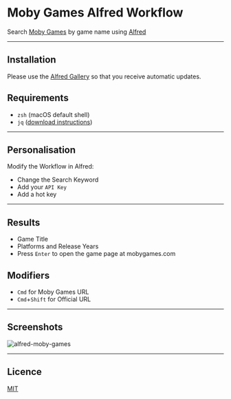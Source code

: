 # Moby Games Alfred Workflow

Search [Moby Games](https://www.mobygames.com) by game name using [Alfred](https://www.alfredapp.com)

----

## Installation
Please use the [Alfred Gallery](https://alfred.app/workflows/gingerbeardman/moby-games/) so that you receive automatic updates.

## Requirements
- `zsh` (macOS default shell)
- `jq` ([download instructions](https://jqlang.github.io/jq/download/))

----

## Personalisation
Modify the Workflow in Alfred:
- Change the Search Keyword
- Add your `API Key`
- Add a hot key

----

## Results
- Game Title
- Platforms and Release Years
- Press `Enter` to open the game page at mobygames.com

## Modifiers
- `Cmd` for Moby Games URL
- `Cmd`+`Shift` for Official URL

----

## Screenshots
![alfred-moby-games](https://github.com/gingerbeardman/alfred-moby-games/assets/49612/96dcaad6-c524-4221-9d92-5f037acd46b0)

----

## Licence
[MIT](./LICENSE)
